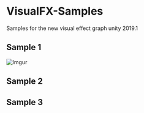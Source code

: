 # VisualFX-Samples
Samples for the new visual effect graph unity 2019.1

## Sample 1 
![Imgur](https://i.imgur.com/zwLLd20.gifv)

## Sample 2


## Sample 3
